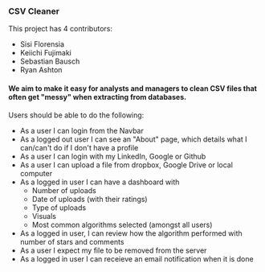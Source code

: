 ### CSV Cleaner

This project has 4 contributors:

- Sisi Florensia
- Keiichi Fujimaki
- Sebastian Bausch 
- Ryan Ashton

#### We aim to make it easy for analysts and managers to clean CSV files that often get "messy" when extracting from databases.

Users should be able to do the following:

- As a user I can login from the Navbar
- As a logged out user I can see an "About" page, which details what I can/can't do if I don't have a profile
- As a user I can login with my LinkedIn, Google or Github
- As a user I can upload a file from dropbox, Google Drive or local computer
- As a logged in user I can have a dashboard with
  - Number of uploads
  - Date of uploads (with their ratings)
  - Type of uploads
  - Visuals
  - Most common algorithms selected (amongst all users)
- As a logged in user, I can review how the algorithm performed with number of stars and comments
- As a user I expect my file to be removed from the server
- As a logged in user I can receieve an email notification when it is done


